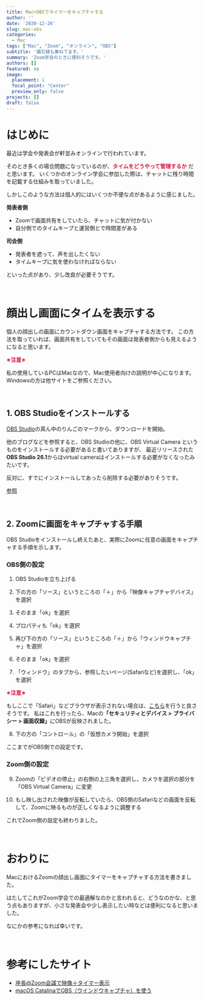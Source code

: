```yaml
---
title: Mac+OBSでタイマーをキャプチャする
author: ''
date: '2020-12-26'
slug: mac-obs
categories:
  - Mac
tags: ["Mac", "Zoom", "オンライン", "OBS"]
subtitle: '備忘録も兼ねてます。'
summary: 'Zoom学会のときに便利そうです。'
authors: []
featured: no
image:
  placement: 1
  focal_point: "Center"
  preview_only: false
projects: []
draft: false
---
```

# <b>はじめに</b>
最近は学会や発表会が軒並みオンラインで行われています。

そのとき多くの場合問題になっているのが、<b><span style="color: #dc143c; ">タイムをどうやって管理するか</span></b>
だと思います。
いくつかのオンライン学会に参加した際は、チャットに残り時間を記載する仕組みを取っていました。

しかしこのような方法は個人的にはいくつか不便な点があるように感じました。

<b>発表者側</b>
- Zoomで画面共有をしていたら、チャットに気が付かない
- 自分側でのタイムキープと運営側とで時間差がある

<b>司会側</b>
- 発表者を遮って、声を出したくない
- タイムキープに気を使わなければならない

といった点があり、少し改良が必要そうです。

<br>

# 顔出し画面にタイムを表示する

個人の顔出しの画面にカウントダウン画面をキャプチャする方法です。
この方法を取っていれば、画面共有をしていてもその画面は発表者側からも見えるようになると思います。

<span style="color: #dc143c; "><b>※注意※</b></span>

私の使用しているPCはMacなので、Mac使用者向けの説明が中心になります。
Windowsの方は他サイトをご参照ください。

<br>

## <b>1. OBS Studioをインストールする</b>
[OBS Studio](https://obsproject.com/ja/download)の真ん中のりんごのマークから、ダウンロードを開始。

他のブログなどを参照すると、OBS Studioの他に、OBS Virtual Camera というものをインストールする必要があると書いてありますが、
最近リリースされた<b>OBS Studio 26.1</b>からはvirtual cameraはインストールする必要がなくなったみたいです。

反対に、すでにインストールしてあったら削除する必要がありそうです。

[参照](https://github.com/johnboiles/obs-mac-virtualcam/releases)

<br>

## <b>2. Zoomに画面をキャプチャする手順</b>
OBS Studioをインストールし終えたあと、実際にZoomに任意の画面をキャプチャする手順を示します。

### OBS側の設定

1. OBS Studioを立ち上げる

2. 下の方の「ソース」というところの「＋」から「映像キャプチャデバイス」を選択

3. そのまま「ok」を選択

4. プロパティも「ok」を選択

5. 再び下の方の「ソース」というところの「＋」から「ウィンドウキャプチャ」を選択

6. そのまま「ok」を選択

7. 「ウィンドウ」のタブから、参照したいページ(Safariなど)を選択し、「ok」を選択

<span style="color: #dc143c; "><b>※注意※</b></span>

もしここで「Safari」などブラウザが表示されない場合は、[こちら](https://qiita.com/sendaiharu1/items/83aa20f8e5c96bf0a573)を行うと良さそうです。
私はこれを行ったら、Macの<b>「セキュリティとデバイス > プライバシー > 画面収録」</b>にOBSが反映されました。

8. 下の方の「コントロール」の「仮想カメラ開始」を選択

ここまでがOBS側での設定です。

### Zoom側の設定

9. Zoomの「ビデオの停止」の右側の上三角を選択し，カメラを選択の部分を「OBS Virtual Camera」に変更

10. もし映し出された映像が反転していたら、OBS側のSafariなどの画面を反転して、Zoomに映るものが正しくなるように調整する

これでZoom側の設定も終わりました。

<br>

# おわりに

MacにおけるZoomの顔出し画面にタイマーをキャプチャする方法を書きました。

はたしてこれがZoom学会での最適解なのかと言われると、どうなのかな、と思う点もありますが、小さな発表会や少し表示したい時などは便利になると思いました。

なにかの参考になれば幸いです。

<br>

# 参考にしたサイト

- [座長@Zoom会議で映像＋タイマー表示](https://qiita.com/kojiyam/items/36f48e0b7a8aef6bf3be)
- [macOS CatalinaでOBS（ウインドウキャプチャ）を使う](https://qiita.com/sendaiharu1/items/83aa20f8e5c96bf0a573)

